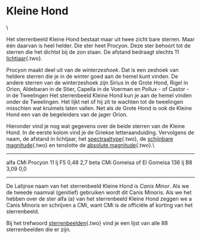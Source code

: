 # Kleine Hond

\

Het sterrenbeeld Kleine Hond bestaat maar uit twee zicht bare sterren.
Maar één daarvan is heel helder. Die ster heet Procyon. Deze ster
behoort tot de sterren die het dichtst bij de zon staan. De afstand
bedraagt slechts 11 [lichtjaar](lichtjaa.html){.two}.

Procyon maakt deel uit van de *winterzeshoek*. Dat is een zeshoek van
heldere sterren die je in de winter goed aan de hemel kunt vinden. De
andere sterren van de winterzeshoek zijn Sirius in de Grote Hond, Rigel
in Orion, Aldebaran in de Stier, Capella in de Voerman en Pollux - of
Castor - in de Tweelingen Het sterrenbeeld Kleine Hond kun je aan de
hemel vinden onder de Tweelingen. Het lijkt net of hij zit te wachten
tot de tweelingen misschien wat kruimels laten vallen. Net als de Grote
Hond is ook de Kleine Hond een van de begeleiders van de jager Orion.

Hieronder vind je nog wat gegevens over de beide sterren van de Kleine
Hond. In de eerste kolom vind je de Griekse letteraanduiding. Vervolgens
de naam, de afstand in lichtjaar, het
[spectraaltype](spectraa.html){.two}, de [schijnbare
magnitude](magnitud.html){.two} en tenslotte de [absolute
magnitude](absolute.html){.two}.\

  ---------- ----------------------- -------- ---- ------ -----
  alfa CMi   Procyon                 11 lj    F5   0,48   2,7
  beta CMi   Gomeisa of El Gomeisa   136 lj   B8   3,09   0,0
  ---------- ----------------------- -------- ---- ------ -----

De Latijnse naam van het sterrenbeeld Kleine Hond is *Canis Minor*. Als
we de tweede naamval (genitief) gebruiken wordt dit Canis Minoris. Als
we het hebben over de ster alfa (a) van het sterrenbeeld Kleine Hond
zeggen we a Canis Minoris en schrijven a CMi, want CMi is de officiële
af korting van het sterrenbeeld.

Bij het trefwoord [sterrenbeelden](sterrenb.html){.two} vind je een
lijst van alle 88 sterrenbeelden die er zijn.
